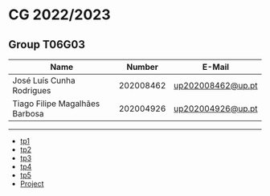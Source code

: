 # CG 2022/2023

## Group T06G03
| Name             | Number    | E-Mail             |
| ---------------- | --------- | ------------------ |
| José Luís Cunha Rodrigues         | 202008462 | up202008462@up.pt                |
| Tiago Filipe Magalhães Barbosa    | 202004926 | up202004926@up.pt             |

----

  - [tp1](tp1/README.md)
  - [tp2](tp2/README.md)
  - [tp3](tp3/README.md)
  - [tp4](tp4/README.md)
  - [tp5](tp5/README.md)
  - [Project](proj/README.md)
